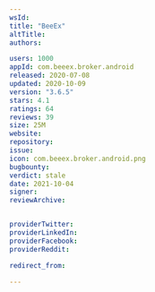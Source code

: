 ```yaml
---
wsId: 
title: "BeeEx"
altTitle: 
authors:

users: 1000
appId: com.beeex.broker.android
released: 2020-07-08
updated: 2020-10-09
version: "3.6.5"
stars: 4.1
ratings: 64
reviews: 39
size: 25M
website: 
repository: 
issue: 
icon: com.beeex.broker.android.png
bugbounty: 
verdict: stale
date: 2021-10-04
signer: 
reviewArchive:


providerTwitter: 
providerLinkedIn: 
providerFacebook: 
providerReddit: 

redirect_from:

---
```



